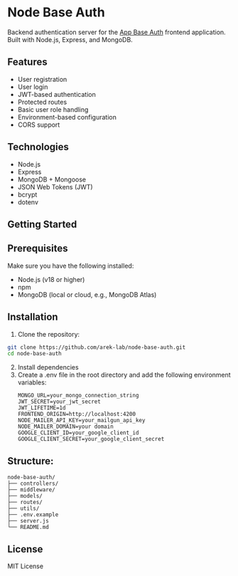 # Node Base Auth

Backend authentication server for the [App Base Auth](https://github.com/arek-lab/app-base-auth) frontend application. Built with Node.js, Express, and MongoDB.

## Features

- User registration
- User login
- JWT-based authentication
- Protected routes
- Basic user role handling
- Environment-based configuration
- CORS support

## Technologies

- Node.js
- Express
- MongoDB + Mongoose
- JSON Web Tokens (JWT)
- bcrypt
- dotenv

## Getting Started

## Prerequisites

Make sure you have the following installed:

- Node.js (v18 or higher)
- npm
- MongoDB (local or cloud, e.g., MongoDB Atlas)

## Installation

1. Clone the repository:

```bash
git clone https://github.com/arek-lab/node-base-auth.git
cd node-base-auth
```

2. Install dependencies
3. Create a .env file in the root directory and add the following environment variables:
   ```
   MONGO_URL=your_mongo_connection_string
   JWT_SECRET=your_jwt_secret
   JWT_LIFETIME=1d
   FRONTEND_ORIGIN=http://localhost:4200
   NODE_MAILER_API_KEY=your_mailgun_api_key
   NODE_MAILER_DOMAIN=your domain
   GOOGLE_CLIENT_ID=your_google_client_id
   GOOGLE_CLIENT_SECRET=your_google_client_secret
   ```

## Structure:

```
node-base-auth/
├── controllers/
├── middleware/
├── models/
├── routes/
├── utils/
├── .env.example
├── server.js
└── README.md
```

## License

MIT License
